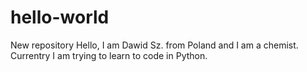 # hello-world
New repository
Hello, I am Dawid Sz. from Poland and I am a chemist. 
Currentry I am trying to learn to code in Python.
